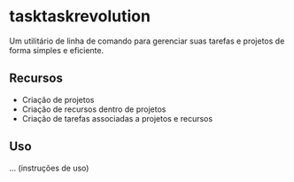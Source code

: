 # tasktaskrevolution

Um utilitário de linha de comando para gerenciar suas tarefas e projetos de forma simples e eficiente.

## Recursos

- Criação de projetos
- Criação de recursos dentro de projetos
- Criação de tarefas associadas a projetos e recursos

## Uso

... (instruções de uso)
